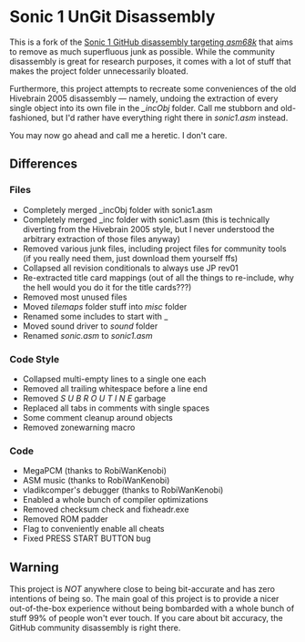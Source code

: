 # Sonic 1 UnGit Disassembly
This is a fork of the [Sonic 1 GitHub disassembly targeting _asm68k_](https://github.com/sonicretro/s1disasm/tree/asm68k) that aims to remove as much superfluous junk as possible. While the community disassembly is great for research purposes, it comes with a lot of stuff that makes the project folder unnecessarily bloated.

Furthermore, this project attempts to recreate some conveniences of the old Hivebrain 2005 disassembly — namely, undoing the extraction of every single object into its own file in the _\_incObj_ folder. Call me stubborn and old-fashioned, but I'd rather have everything right there in _sonic1.asm_ instead.

You may now go ahead and call me a heretic. I don't care.

## Differences

### Files
* Completely merged _incObj folder with sonic1.asm
* Completely merged _inc folder with sonic1.asm (this is technically diverting from the Hivebrain 2005 style, but I never understood the arbitrary extraction of those files anyway)
* Removed various junk files, including project files for community tools (if you really need them, just download them yourself ffs)
* Collapsed all revision conditionals to always use JP rev01
* Re-extracted title card mappings (out of all the things to re-include, why the hell would you do it for the title cards???)
* Removed most unused files
* Moved _tilemaps_ folder stuff into _misc_ folder
* Renamed some includes to start with _
* Moved sound driver to _sound_ folder
* Renamed _sonic.asm_ to _sonic1.asm_

### Code Style
* Collapsed multi-empty lines to a single one each
* Removed all trailing whitespace before a line end
* Removed _S U B R O U T I N E_ garbage
* Replaced all tabs in comments with single spaces
* Some comment cleanup around objects
* Removed zonewarning macro

### Code
* MegaPCM (thanks to RobiWanKenobi)
* ASM music (thanks to RobiWanKenobi)
* vladikcomper's debugger (thanks to RobiWanKenobi)
* Enabled a whole bunch of compiler optimizations
* Removed checksum check and fixheadr.exe
* Removed ROM padder
* Flag to conveniently enable all cheats
* Fixed PRESS START BUTTON bug

## Warning
This project is *NOT* anywhere close to being bit-accurate and has zero intentions of being so. The main goal of this project is to provide a nicer out-of-the-box experience without being bombarded with a whole bunch of stuff 99% of people won't ever touch. If you care about bit accuracy, the GitHub community disassembly is right there.
